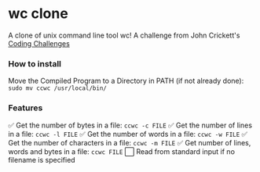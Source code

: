 # wc clone

A clone of unix command line tool wc! A challenge from John Crickett's [Coding Challenges](https://codingchallenges.fyi/challenges/challenge-wc)

### How to install

Move the Compiled Program to a Directory in PATH (if not already done):
`sudo mv ccwc /usr/local/bin/`

### Features

✅ Get the number of bytes in a file: `ccwc -c FILE`
✅ Get the number of lines in a file: `ccwc -l FILE`
✅ Get the number of words in a file: `ccwc -w FILE`
✅ Get the number of characters in a file: `ccwc -m FILE`
✅ Get number of lines, words and bytes in a file: `ccwc FILE`
⬜ Read from standard input if no filename is specified

